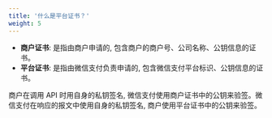 ```yaml
---
title: '什么是平台证书？'
weight: 5
---
```


- **商户证书**: 是指由商户申请的, 包含商户的商户号、公司名称、公钥信息的证书。
- **平台证书**: 是指由微信支付负责申请的, 包含微信支付平台标识、公钥信息的证书。

商户在调用 API 时用自身的私钥签名, 微信支付使用商户证书中的公钥来验签。微信支付在响应的报文中使用自身的私钥签名, 商户使用平台证书中的公钥来验签。
